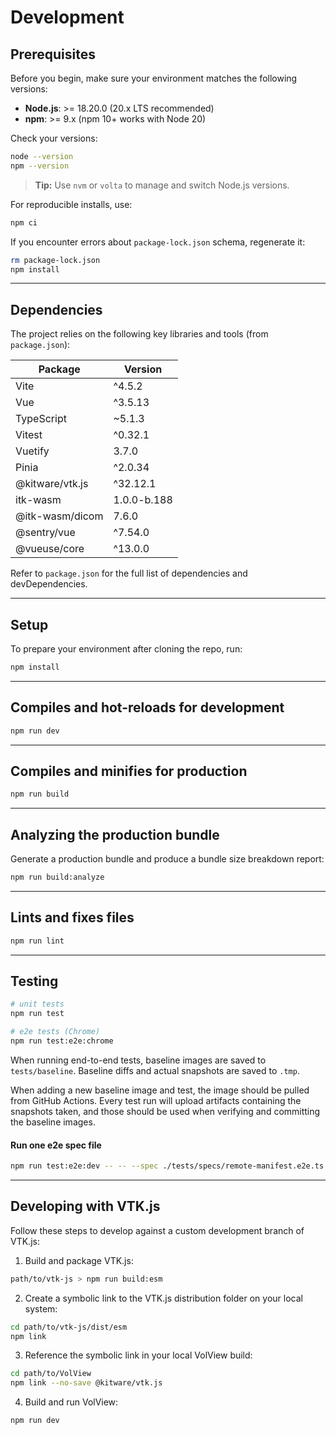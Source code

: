 # Development

## Prerequisites

Before you begin, make sure your environment matches the following versions:

- **Node.js**: >= 18.20.0 (20.x LTS recommended)  
- **npm**: >= 9.x (npm 10+ works with Node 20)

Check your versions:

```bash
node --version
npm --version
```

> **Tip:** Use `nvm` or `volta` to manage and switch Node.js versions.

For reproducible installs, use:

```bash
npm ci
```

If you encounter errors about `package-lock.json` schema, regenerate it:

```bash
rm package-lock.json
npm install
```

---

## Dependencies

The project relies on the following key libraries and tools (from `package.json`):

| Package                | Version     |
|------------------------|-------------|
| Vite                   | ^4.5.2      |
| Vue                    | ^3.5.13     |
| TypeScript             | ~5.1.3      |
| Vitest                 | ^0.32.1     |
| Vuetify                | 3.7.0       |
| Pinia                  | ^2.0.34     |
| @kitware/vtk.js        | ^32.12.1    |
| itk-wasm               | 1.0.0-b.188 |
| @itk-wasm/dicom        | 7.6.0       |
| @sentry/vue            | ^7.54.0     |
| @vueuse/core           | ^13.0.0     |

Refer to `package.json` for the full list of dependencies and devDependencies.

---

## Setup

To prepare your environment after cloning the repo, run:

```bash
npm install
```

---

## Compiles and hot-reloads for development

```bash
npm run dev
```

---

## Compiles and minifies for production

```bash
npm run build
```

---

## Analyzing the production bundle

Generate a production bundle and produce a bundle size breakdown report:

```bash
npm run build:analyze
```

---

## Lints and fixes files

```bash
npm run lint
```

---

## Testing

```bash
# unit tests
npm run test

# e2e tests (Chrome)
npm run test:e2e:chrome
```

When running end-to-end tests, baseline images are saved to `tests/baseline`. Baseline diffs and actual snapshots are saved to `.tmp`.

When adding a new baseline image and test, the image should be pulled from GitHub Actions. Every test run will upload artifacts containing the snapshots taken, and those should be used when verifying and committing the baseline images.

#### Run one e2e spec file

```bash
npm run test:e2e:dev -- -- --spec ./tests/specs/remote-manifest.e2e.ts
```

---

## Developing with VTK.js

Follow these steps to develop against a custom development branch of VTK.js:

1. Build and package VTK.js:

```bash
path/to/vtk-js > npm run build:esm
```

2. Create a symbolic link to the VTK.js distribution folder on your local system:

```bash
cd path/to/vtk-js/dist/esm
npm link
```

3. Reference the symbolic link in your local VolView build:

```bash
cd path/to/VolView
npm link --no-save @kitware/vtk.js
```

4. Build and run VolView:

```bash
npm run dev
```
